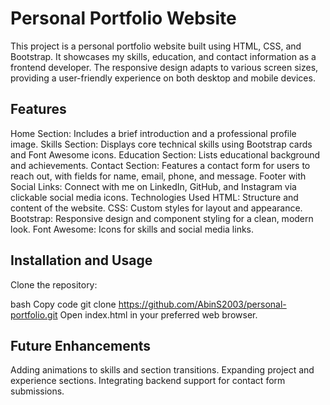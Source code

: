 # Personal Portfolio Website
This project is a personal portfolio website built using HTML, CSS, and Bootstrap. It showcases my skills, education, and contact information as a frontend developer. The responsive design adapts to various screen sizes, providing a user-friendly experience on both desktop and mobile devices.

## Features
Home Section: Includes a brief introduction and a professional profile image.
Skills Section: Displays core technical skills using Bootstrap cards and Font Awesome icons.
Education Section: Lists educational background and achievements.
Contact Section: Features a contact form for users to reach out, with fields for name, email, phone, and message.
Footer with Social Links: Connect with me on LinkedIn, GitHub, and Instagram via clickable social media icons.
Technologies Used
HTML: Structure and content of the website.
CSS: Custom styles for layout and appearance.
Bootstrap: Responsive design and component styling for a clean, modern look.
Font Awesome: Icons for skills and social media links.
## Installation and Usage
Clone the repository:

bash
Copy code
git clone https://github.com/AbinS2003/personal-portfolio.git
Open index.html in your preferred web browser.

## Future Enhancements
Adding animations to skills and section transitions.
Expanding project and experience sections.
Integrating backend support for contact form submissions.
